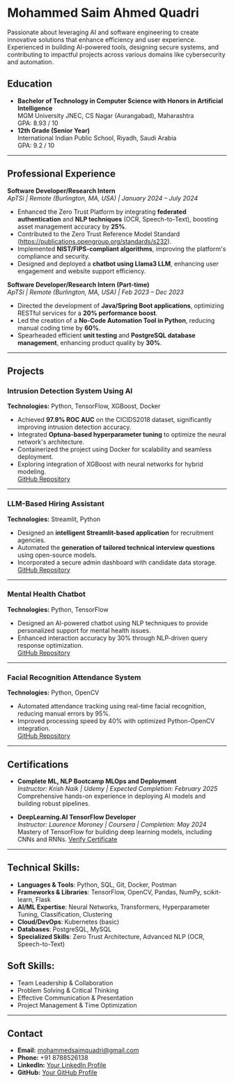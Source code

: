 # Mohammed Saim Ahmed Quadri
Passionate about leveraging AI and software engineering to create innovative solutions that enhance efficiency and user experience. Experienced in building AI-powered tools, designing secure systems, and contributing to impactful projects across various domains like cybersecurity and automation.

## Education
- **Bachelor of Technology in Computer Science with Honors in Artificial Intelligence**  
  MGM University JNEC, CS Nagar (Aurangabad), Maharashtra  
  GPA: 8.93 / 10   
- **12th Grade (Senior Year)**  
  International Indian Public School, Riyadh, Saudi Arabia  
  GPA: 9.2 / 10

---

## Professional Experience

**Software Developer/Research Intern**  
_ApTSi | Remote (Burlington, MA, USA) | January 2024 – July 2024_
- Enhanced the Zero Trust Platform by integrating **federated authentication** and **NLP techniques** (OCR, Speech-to-Text), boosting asset management accuracy by **25%**.
- Contributed to the Zero Trust Reference Model Standard (https://publications.opengroup.org/standards/s232).
- Implemented **NIST/FIPS-compliant algorithms**, improving the platform's compliance and security.  
- Designed and deployed a **chatbot using Llama3 LLM**, enhancing user engagement and website support efficiency.

**Software Developer/Research Intern (Part-time)**  
_ApTSi | Remote (Burlington, MA, USA) | Feb 2023 – Dec 2023_ 
- Directed the development of **Java/Spring Boot applications**, optimizing RESTful services for a **20% performance boost**.  
- Led the creation of a **No-Code Automation Tool in Python**, reducing manual coding time by **60%**.  
- Spearheaded efficient **unit testing** and **PostgreSQL database management**, enhancing product quality by **30%**.

---

## Projects

### **Intrusion Detection System Using AI**  
**Technologies:** Python, TensorFlow, XGBoost, Docker  
- Achieved **97.9% ROC AUC** on the CICIDS2018 dataset, significantly improving intrusion detection accuracy.  
- Integrated **Optuna-based hyperparameter tuning** to optimize the neural network's architecture.  
- Containerized the project using Docker for scalability and seamless deployment.  
- Exploring integration of XGBoost with neural networks for hybrid modeling.  
[GitHub Repository](https://github.com/MohammedSaim-Quadri/Intrusion_Detection-System)

---

### **LLM-Based Hiring Assistant**  
**Technologies:** Streamlit, Python  
- Designed an **intelligent Streamlit-based application** for recruitment agencies.  
- Automated the **generation of tailored technical interview questions** using open-source models.  
- Incorporated a secure admin dashboard with candidate data storage.
[GitHub Repository](https://github.com/MohammedSaim-Quadri/HiringAssistant)

---

### **Mental Health Chatbot**  
**Technologies:** Python, TensorFlow  
- Designed an AI-powered chatbot using NLP techniques to provide personalized support for mental health issues.  
- Enhanced interaction accuracy by 30% through NLP-driven query response optimization.  
[GitHub Repository](https://github.com/MohammedSaim-Quadri/Mental-Health-Chatbot)

---

### **Facial Recognition Attendance System**  
**Technologies:** Python, OpenCV  
- Automated attendance tracking using real-time facial recognition, reducing manual errors by 95%.  
- Improved processing speed by 40% with optimized Python-OpenCV integration.  
[GitHub Repository](https://github.com/MohammedSaim-Quadri/FaceRegattend)

---

## Certifications
- **Complete ML, NLP Bootcamp MLOps and Deployment**  
  _Instructor: Krish Naik | Udemy | Expected Completion: February 2025_
  Comprehensive hands-on experience in deploying AI models and building robust pipelines.

- **DeepLearning.AI TensorFlow Developer**  
  _Instructor: Laurence Moroney | Coursera | Completion: May 2024_
  Mastery of TensorFlow for building deep learning models, including CNNs and RNNs.
  [Verify Certificate](https://coursera.org/verify/professional-cert/YNHYR4YAG82)

---

## Technical Skills:
- **Languages & Tools**: Python, SQL, Git, Docker, Postman  
- **Frameworks & Libraries**: TensorFlow, OpenCV, Pandas, NumPy, scikit-learn, Flask  
- **AI/ML Expertise**: Neural Networks, Transformers, Hyperparameter Tuning, Classification, Clustering  
- **Cloud/DevOps**: Kubernetes (basic)  
- **Databases**: PostgreSQL, MySQL  
- **Specialized Skills**: Zero Trust Architecture, Advanced NLP (OCR, Speech-to-Text)

## Soft Skills:
- Team Leadership & Collaboration  
- Problem Solving & Critical Thinking  
- Effective Communication & Presentation  
- Project Management & Time Optimization  

---

## Contact
- **Email:** [mohammedsaimquadri@gmail.com](mailto:mohammedsaimquadri@gmail.com)  
- **Phone:** +91 8788526138  
- **LinkedIn:** [Your LinkedIn Profile](https://www.linkedin.com/in/msaquadri/)  
- **GitHub:** [Your GitHub Profile](https://github.com/MohammedSaim-Quadri)
